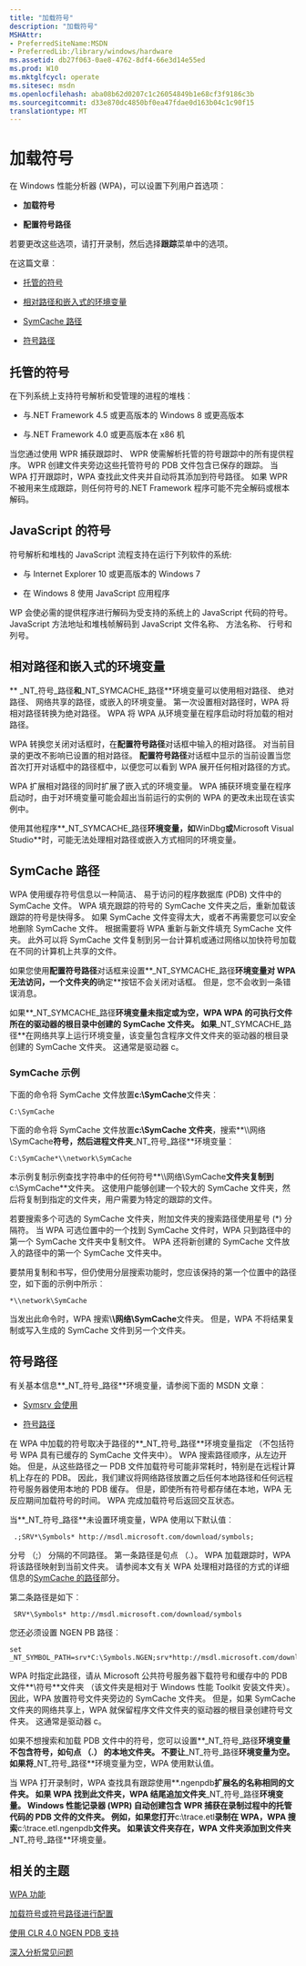 ```yaml
---
title: "加载符号"
description: "加载符号"
MSHAttr:
- PreferredSiteName:MSDN
- PreferredLib:/library/windows/hardware
ms.assetid: db27f063-0ae8-4762-8df4-66e3d14e55ed
ms.prod: W10
ms.mktglfcycl: operate
ms.sitesec: msdn
ms.openlocfilehash: aba08b62d0207c1c26054849b1e68cf3f9186c3b
ms.sourcegitcommit: d33e870dc4850bf0ea47fdae0d163b04c1c90f15
translationtype: MT
---
```

# <a name="loading-symbols"></a>加载符号


在 Windows 性能分析器 (WPA)，可以设置下列用户首选项︰

-   **加载符号**

-   **配置符号路径**

若要更改这些选项，请打开录制，然后选择**跟踪**菜单中的选项。

在这篇文章︰

-   [托管的符号](#mansym)

-   [相对路径和嵌入式的环境变量](#relative)

-   [SymCache 路径](#symcachepath)

-   [符号路径](#symbolpath)

## <a name="a-href-idmansymamanaged-symbols"></a><a href="" id="mansym"></a>托管的符号


在下列系统上支持符号解析和受管理的进程的堆栈︰

-   与.NET Framework 4.5 或更高版本的 Windows 8 或更高版本

-   与.NET Framework 4.0 或更高版本在 x86 机

当您通过使用 WPR 捕获跟踪时、 WPR 使需解析托管的符号跟踪中的所有提供程序。 WPR 创建文件夹旁边这些托管符号的 PDB 文件包含已保存的跟踪。 当 WPA 打开跟踪时，WPA 查找此文件夹并自动将其添加到符号路径。 如果 WPR 不被用来生成跟踪，则任何符号的.NET Framework 程序可能不完全解码或根本解码。

## <a name="javascript-symbols"></a>JavaScript 的符号


符号解析和堆栈的 JavaScript 流程支持在运行下列软件的系统:

-   与 Internet Explorer 10 或更高版本的 Windows 7

-   在 Windows 8 使用 JavaScript 应用程序

WP 会使必需的提供程序进行解码为受支持的系统上的 JavaScript 代码的符号。 JavaScript 方法地址和堆栈帧解码到 JavaScript 文件名称、 方法名称、 行号和列号。

## <a name="a-href-idrelativearelative-paths-and-embedded-environment-variables"></a><a href="" id="relative"></a>相对路径和嵌入式的环境变量


** \_NT\_符号\_路径**和**\_NT\_SYMCACHE\_路径**环境变量可以使用相对路径、 绝对路径、 网络共享的路径，或嵌入的环境变量。 第一次设置相对路径时，WPA 将相对路径转换为绝对路径。 WPA 将 WPA 从环境变量在程序启动时将加载的相对路径。

WPA 转换您关闭对话框时，在**配置符号路径**对话框中输入的相对路径。 对当前目录的更改不影响已设置的相对路径。 **配置符号路径**对话框中显示的当前设置当您首次打开对话框中的路径框中，以便您可以看到 WPA 展开任何相对路径的方式。

WPA 扩展相对路径的同时扩展了嵌入式的环境变量。 WPA 捕获环境变量在程序启动时，由于对环境变量可能会超出当前运行的实例的 WPA 的更改未出现在该实例中。

使用其他程序**\_NT\_SYMCACHE\_路径**环境变量，如**WinDbg**或**Microsoft Visual Studio**时，可能无法处理相对路径或嵌入方式相同的环境变量。

## <a name="a-href-idsymcachepathasymcache-path"></a><a href="" id="symcachepath"></a>SymCache 路径


WPA 使用缓存符号信息以一种简洁、 易于访问的程序数据库 (PDB) 文件中的 SymCache 文件。 WPA 填充跟踪的符号的 SymCache 文件夹之后，重新加载该跟踪的符号是快得多。 如果 SymCache 文件变得太大，或者不再需要您可以安全地删除 SymCache 文件。 根据需要将 WPA 重新与新文件填充 SymCache 文件夹。 此外可以将 SymCache 文件复制到另一台计算机或通过网络以加快符号加载在不同的计算机上共享的文件。

如果您使用**配置符号路径**对话框来设置**\_NT\_SYMCACHE\_路径**环境变量对 WPA 无法访问，一个文件夹的**确定**按钮不会关闭对话框。 但是，您不会收到一条错误消息。

如果**\_NT\_SYMCACHE\_路径**环境变量未指定或为空，WPA WPA 的可执行文件所在的驱动器的根目录中创建的 SymCache 文件夹。 如果**\_NT\_SYMCACHE\_路径**在网络共享上运行环境变量，该变量包含程序文件文件夹的驱动器的根目录创建的 SymCache 文件夹。 这通常是驱动器 c。

### <a name="symcache-examples"></a>SymCache 示例

下面的命令将 SymCache 文件放置**c:\\SymCache**文件夹︰

``` syntax
C:\SymCache
```

下面的命令将 SymCache 文件放置**c:\\SymCache 文件夹**，搜索**\\\\网络\\SymCache**符号，然后进程文件夹**\_NT\_符号\_路径**环境变量︰

``` syntax
C:\SymCache*\\network\SymCache
```

本示例复制示例查找字符串中的任何符号**\\\\网络\\SymCache**文件夹复制到**c:\\SymCache**文件夹。 这使用户能够创建一个较大的 SymCache 文件夹，然后将复制到指定的文件夹，用户需要为特定的跟踪的文件。

若要搜索多个可选的 SymCache 文件夹，附加文件夹的搜索路径使用星号 (\*) 分隔符。 当 WPA 可选位置中的一个找到 SymCache 文件时，WPA 只到路径中的第一个 SymCache 文件夹中复制文件。 WPA 还将新创建的 SymCache 文件放入的路径中的第一个 SymCache 文件夹中。

要禁用复制和书写，但仍使用分层搜索功能时，您应该保持的第一个位置中的路径空，如下面的示例中所示︰

``` syntax
*\\network\SymCache
```

当发出此命令时，WPA 搜索\\**\\网络\\SymCache**文件夹。 但是，WPA 不将结果复制或写入生成的 SymCache 文件到另一个文件夹。

## <a name="a-href-idsymbolpathasymbol-path"></a><a href="" id="symbolpath"></a>符号路径


有关基本信息**\_NT\_符号\_路径**环境变量，请参阅下面的 MSDN 文章︰

-   [Symsrv 会使用](http://go.microsoft.com/fwlink/p/?linkid=226201)

-   [符号路径](http://go.microsoft.com/fwlink/p/?linkid=226202)

在 WPA 中加载的符号取决于路径的**\_NT\_符号\_路径**环境变量指定 （不包括符号 WPA 具有已缓存的 SymCache 文件夹中）。 WPA 搜索路径顺序，从左边开始。 但是，从这些路径之一 PDB 文件加载符号可能非常耗时，特别是在远程计算机上存在的 PDB。 因此，我们建议将网络路径放置之后任何本地路径和任何远程符号服务器使用本地的 PDB 缓存。 但是，即使所有符号都存储在本地，WPA 无反应期间加载符号的时间。 WPA 完成加载符号后返回交互状态。

当**\_NT\_符号\_路径**未设置环境变量，WPA 使用以下默认值︰

``` syntax
 .;SRV*\Symbols* http://msdl.microsoft.com/download/symbols;
```

分号 （;） 分隔的不同路径。 第一条路径是句点 （.）。 WPA 加载跟踪时，WPA 将该路径映射到当前文件夹。 请参阅本文有关 WPA 处理相对路径的方式的详细信息的[SymCache 的路径](#symcachepath)部分。

第二条路径是如下︰

``` syntax
 SRV*\Symbols* http://msdl.microsoft.com/download/symbols
```

您还必须设置 NGEN PB 路径︰

``` syntax
set _NT_SYMBOL_PATH=srv*C:\Symbols.NGEN;srv*http://msdl.microsoft.com/download/symbols
```

WPA 时指定此路径，请从 Microsoft 公共符号服务器下载符号和缓存中的 PDB 文件**\\符号**文件夹 （该文件夹是相对于 Windows 性能 Toolkit 安装文件夹）。 因此，WPA 放置符号文件夹旁边的 SymCache 文件夹。 但是，如果 SymCache 文件夹的网络共享上，WPA 就保留程序文件文件夹的驱动器的根目录创建符号文件夹。 这通常是驱动器 c。

如果不想搜索和加载 PDB 文件中的符号，您可以设置**\_NT\_符号\_路径**环境变量不包含符号，如句点 （.） 的本地文件夹。 不要让**\_NT\_符号\_路径**环境变量为空。 如果将**\_NT\_符号\_路径**环境变量为空，WPA 使用默认值。

当 WPA 打开录制时，WPA 查找具有跟踪使用**.ngenpdb**扩展名的名称相同的文件夹。 如果 WPA 找到此文件夹，WPA 结尾追加文件夹**\_NT\_符号\_路径**环境变量。 Windows 性能记录器 (WPR) 自动创建包含 WPR 捕获在录制过程中的托管代码的 PDB 文件的文件夹。 例如，如果您打开**c:\\trace.etl**录制在 WPA，WPA 搜索**c:\\trace.etl.ngenpdb**文件夹。 如果该文件夹存在，WPA 文件夹添加到文件夹**\_NT\_符号\_路径**环境变量。

## <a name="related-topics"></a>相关的主题


[WPA 功能](wpa-features.md)

[加载符号或符号路径进行配置](load-symbols-or-configure-symbol-paths.md)

[使用 CLR 4.0 NGEN PDB 支持](using-clr-40-ngen-pdb-support.md)

[深入分析常见问题](../assessments/common-in-depth-analysis-issues.md)

 

 







